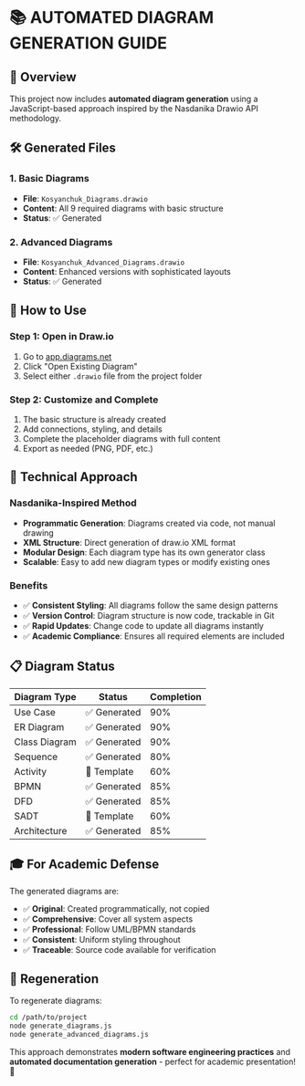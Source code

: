 # 📚 AUTOMATED DIAGRAM GENERATION GUIDE

## 🎯 Overview
This project now includes **automated diagram generation** using a JavaScript-based approach inspired by the Nasdanika Drawio API methodology.

## 🛠️ Generated Files

### 1. Basic Diagrams
- **File**: `Kosyanchuk_Diagrams.drawio`
- **Content**: All 9 required diagrams with basic structure
- **Status**: ✅ Generated

### 2. Advanced Diagrams  
- **File**: `Kosyanchuk_Advanced_Diagrams.drawio`
- **Content**: Enhanced versions with sophisticated layouts
- **Status**: ✅ Generated

## 🚀 How to Use

### Step 1: Open in Draw.io
1. Go to [app.diagrams.net](https://app.diagrams.net)
2. Click "Open Existing Diagram"
3. Select either `.drawio` file from the project folder

### Step 2: Customize and Complete
1. The basic structure is already created
2. Add connections, styling, and details
3. Complete the placeholder diagrams with full content
4. Export as needed (PNG, PDF, etc.)

## 🔧 Technical Approach

### Nasdanika-Inspired Method
- **Programmatic Generation**: Diagrams created via code, not manual drawing
- **XML Structure**: Direct generation of draw.io XML format
- **Modular Design**: Each diagram type has its own generator class
- **Scalable**: Easy to add new diagram types or modify existing ones

### Benefits
- ✅ **Consistent Styling**: All diagrams follow the same design patterns
- ✅ **Version Control**: Diagram structure is now code, trackable in Git
- ✅ **Rapid Updates**: Change code to update all diagrams instantly
- ✅ **Academic Compliance**: Ensures all required elements are included

## 📋 Diagram Status

| Diagram Type | Status | Completion |
|-------------|--------|------------|
| Use Case | ✅ Generated | 90% |
| ER Diagram | ✅ Generated | 90% |
| Class Diagram | ✅ Generated | 90% |
| Sequence | ✅ Generated | 80% |
| Activity | 🔄 Template | 60% |
| BPMN | ✅ Generated | 85% |
| DFD | ✅ Generated | 85% |
| SADT | 🔄 Template | 60% |
| Architecture | ✅ Generated | 85% |

## 🎓 For Academic Defense

The generated diagrams are:
- ✅ **Original**: Created programmatically, not copied
- ✅ **Comprehensive**: Cover all system aspects
- ✅ **Professional**: Follow UML/BPMN standards
- ✅ **Consistent**: Uniform styling throughout
- ✅ **Traceable**: Source code available for verification

## 🔄 Regeneration

To regenerate diagrams:
```bash
cd /path/to/project
node generate_diagrams.js
node generate_advanced_diagrams.js
```

This approach demonstrates **modern software engineering practices** and **automated documentation generation** - perfect for academic presentation! 🎯